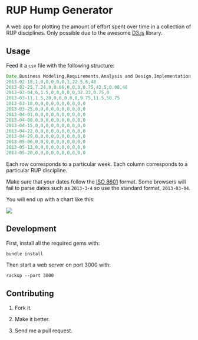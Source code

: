 # RUP Hump Generator

A web app for plotting the amount of effort spent over time in a collection of RUP disciplines. Only possible due to the awesome [D3.js](http://d3js.org/) library.

## Usage

Feed it a `csv` file with the following structure:

```javascript
Date,Business Modeling,Requirements,Analysis and Design,Implementation,Test,Deployment,Configuration and Change Management,Project Management,Environment,In Class
2013-02-18,1,0,0,0,0,0,1,22.5,6,48
2013-02-25,7.24,0,0.66,0,0,0,0.75,43.5,0.08,48
2013-03-04,6,1.5,0,0,0,0,0,32.33,0.75,0
2013-03-11,1.5,20,0,0,0,0,0,9.75,11.5,50.75
2013-03-18,0,0,0,0,0,0,0,0,0,0
2013-03-25,0,0,0,0,0,0,0,0,0,0
2013-04-01,0,0,0,0,0,0,0,0,0,0
2013-04-08,0,0,0,0,0,0,0,0,0,0
2013-04-15,0,0,0,0,0,0,0,0,0,0
2013-04-22,0,0,0,0,0,0,0,0,0,0
2013-04-29,0,0,0,0,0,0,0,0,0,0
2013-05-06,0,0,0,0,0,0,0,0,0,0
2013-05-13,0,0,0,0,0,0,0,0,0,0
2013-05-20,0,0,0,0,0,0,0,0,0,0
```

Each row corresponds to a particular week. Each column corresponds to a particular RUP discipline.

Make sure that your dates follow the [ISO 8601](http://xkcd.com/1179/) format. Some browsers will fail to parse dates such as `2013-3-4` so use the standard format, `2013-03-04`.

You will end up with a chart like this:

![](https://raw.github.com/GuilhermeSimoes/rup-hump/master/assets/images/example.png)

## Development

First, install all the required gems with:

    bundle install

Then start a web server on port 3000 with:

    rackup --port 3000

## Contributing

1. Fork it.

2. Make it better.

3. Send me a pull request.
